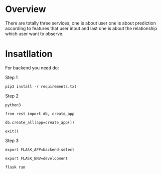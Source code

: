 # Overview
There are totally three services, one is about user one is about prediction according to features that user input and last one is about the relationship which user want to observe.
# Insatllation
For backend you need do:  

Step 1  

    pip3 install -r requirements.txt  
    
Step 2  

    python3  
    
    from rest import db, create_app  
    
    db.create_all(app=create_app())  
    
    exit()  
    
Step 3  

    export FLASK_APP=backend-select  
    
    export FLASK_ENV=development  
    
    flask run  
    
